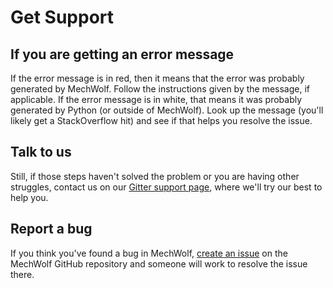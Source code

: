 # Get Support

## If you are getting an error message

If the error message is in red, then it means that the error was probably generated by MechWolf.
Follow the instructions given by the message, if applicable.
If the error message is in white, that means it was probably generated by Python (or outside of MechWolf).
Look up the message (you'll likely get a StackOverflow hit) and see if that helps you resolve the issue.

## Talk to us

Still, if those steps haven't solved the problem or you are having other struggles, contact us on our [Gitter support page](https://gitter.im/mechwolf-project/Support), where we'll try our best to help you.

## Report a bug

If you think you've found a bug in MechWolf, [create an issue](https://github.com/Benjamin-Lee/MechWolf/issues) on the MechWolf GitHub repository and someone will work to resolve the issue there.
